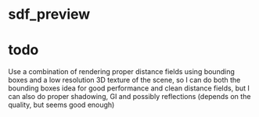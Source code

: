 # sdf_preview

# todo
Use a combination of rendering proper distance fields using bounding boxes and a low resolution 3D texture of the scene, so I can do both the bounding boxes idea for good performance and clean distance fields, but I can also do proper shadowing, GI and possibly reflections (depends on the quality, but seems good enough)
